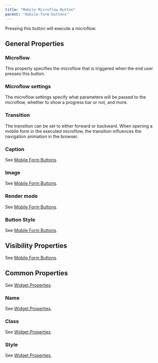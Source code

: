 ```yaml
---
title: "Mobile Microflow Button"
parent: "mobile-form-buttons"
---
```

Pressing this button will execute a microflow.

## General Properties

### Microflow

This property specifies the microflow that is triggered when the end user presses this button.

### Microflow settings

The microflow settings specify what parameters will be passed to the microflow, whether to show a progress bar or not, and more.

### Transition

The transition can be set to either forward or backward. When opening a mobile form in the executed microflow, the transition influences the navigation animation in the browser.

### Caption

See [Mobile Form Buttons](mobile-form-buttons).

### Image

See [Mobile Form Buttons](mobile-form-buttons).

### Render mode

See [Mobile Form Buttons](mobile-form-buttons).

### Button Style

See [Mobile Form Buttons](mobile-form-buttons).

## Visibility Properties

See [Mobile Form Buttons](mobile-form-buttons).

## Common Properties

See [Widget Properties](widget-properties).

### Name

See [Widget Properties](widget-properties).

### Class

See [Widget Properties](widget-properties).

### Style

See [Widget Properties](widget-properties).
